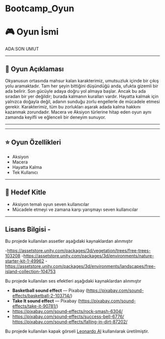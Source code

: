 # Bootcamp_Oyun
# 🎮 Oyun İsmi
ADA:SON UMUT


---

## 📝 Oyun Açıklaması
Okyanusun ortasında mahsur kalan karakterimiz, umutsuzluk içinde bir çıkış yolu aramaktadır. Tam her şeyin bittiğini düşündüğü anda, ufukta gizemli bir ada belirir. Son gücüyle adaya doğru yol almaya başlar. Ancak bu ada sıradan bir yer değildir; burada kalmanın kuralları vardır. Hayatta kalmak için yalnızca doğayla değil, adanın sunduğu zorlu engellerle de mücadele etmesi gerekir. Karakterimiz, tüm bu zorlukları aşarak adada kalma hakkını kazanmak zorundadır.
Macera ve Aksiyon türlerine hitap eden oyun aynı zamanda keyifli ve eğlenceli bir deneyim sunuyor.

---





---

## ⭐ Oyun Özellikleri

- Aksiyon
- Macera
- Hayatta Kalma
- Tek Kullanıcı
  



---

## 🎯 Hedef Kitle

- Aksiyon temalı oyun seven kullanıcılar 
- Mücadele etmeyi ve zamana karşı yarışmayı seven kullanıcılar

---
## Lisans Bilgisi -

Bu projede kullanılan assetler aşağıdaki kaynaklardan alınmıştır

-https://assetstore.unity.com/packages/3d/vegetation/trees/free-trees-103208
-https://assetstore.unity.com/packages/3d/environments/nature-starter-kit-1-49962
-https://assetstore.unity.com/packages/3d/environments/landscapes/free-island-collection-104753

Bu projede kullanılan ses efektleri aşağıdaki kaynaklardan alınmıştır
- **Basketball sound effect** — Pixabay (https://pixabay.com/sound-effects/basketball-2-103714/)  
- **Take It sound effect** — Pixabay (https://pixabay.com/sound-effects/take-it-90781/)
- https://pixabay.com/sound-effects/rock-smash-6304/
- https://pixabay.com/sound-effects/success-bell-6776/
https://pixabay.com/sound-effects/falling-in-dirt-87202/

Bu projede kullanılan kapak görseli [Leonardo AI](https://leonardo.ai) kullanılarak üretilmiştir.



